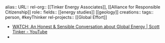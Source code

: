 alias::
URL::
rel-org:: [[Tinker Energy Associates]], [[Alliance for Responsible Citizenship]]
role::
fields:: [[energy studies]] [[geology]]
creations::
tags:: person, #keyThinker
rel-projects:: [[Global Effort]]

- [WATCH: An Honest & Sensible Conversation about Global Energy | Scott Tinker - YouTube](https://www.youtube.com/watch?v=aTfwqvNuk44)
-
